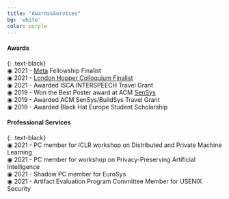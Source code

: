 ```yaml
---
title: "Awards&Services"
bg: 'white'
color: purple
---
```


#### Awards
{: .text-black}
<br>
&#9673; 2021 - [Meta](https://research.facebook.com/blog/2021/4/announcing-the-recipients-of-the-2021-facebook-fellowship-awards/) Fellowship Finalist
<br>
&#9673; 2021 - [London Hopper Colloquium Finalist](https://www.ucl.ac.uk/computer-science/events/2021/dec/london-hopper-colloquium-2021) 
<br>
&#9673; 2021 - Awarded ISCA INTERSPEECH Travel Grant
<br>
&#9673;	2019 - Won the Best Poster award at ACM [SenSys](http://sensys.acm.org/2019/program/#poster)
<br>
&#9673;	2019 - Awarded ACM SenSys/BuildSys Travel Grant
<br>
&#9673;	2019 - Awarded Black Hat Europe Student Scholarship
<br>

#### Professional Services
{: .text-black}
<br>
&#9673; 2021 - PC member for ICLR workshop on Distributed and Private Machine Learning 
<br>
&#9673; 2021 - PC member for workshop on Privacy-Preserving Artificial Intelligence
<br>
&#9673; 2021 - Shadow PC member for EuroSys
<br>
&#9673; 2021 - Artifact Evaluation Program Committee Member for USENIX Security 
